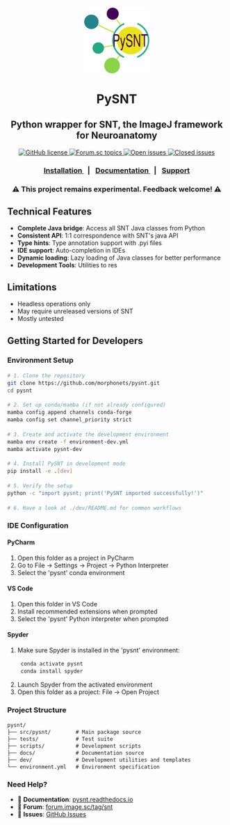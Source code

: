 <p align="center"><img src="./docs/_static/snt_logo.svg" alt="SNT" width="150"></p>
<h1 align="center">PySNT</h1>
<h2 align="center">Python wrapper for SNT, the ImageJ framework  for Neuroanatomy</h2>
<div align="center">
  <!-- License -->
  <a href="https://github.com/morphonets/SNT/blob/master/LICENSE.txt">
    <img alt="GitHub license" src="https://img.shields.io/github/license/morphonets/SNT">
  </a>
  <!-- Forum -->
  <a href="https://forum.image.sc/tags/snt">
    <img alt="Forum.sc topics" src="https://img.shields.io/badge/dynamic/json.svg?label=forum&url=https%3A%2F%2Fforum.image.sc%2Ftag%2Fsnt.json&query=%24.topic_list.tags.0.topic_count&suffix=%20topics">
  </a>
  <!-- Issues -->
  <a href="https://github.com/morphonets/pysnt/issues">
    <img alt="Open issues" src="https://img.shields.io/github/issues/morphonets/pysnt">
  </a>
  <a href="https://github.com/morphonets/pysnt/issues">
    <img alt="Closed issues" src="https://img.shields.io/github/issues-closed/morphonets/pysnt">
  </a>
</div>
<div align="center">
  <h3>
    <a href="https://pysnt.readthedocs.io/en/latest/install.html">
      Installation
    </a>
    <span style="margin:.5em">|</span>
    <a href="https://pysnt.readthedocs.io/en/latest/index.html">
       Documentation
    </a>
    <span style="margin:.5em">|</span>
    <a href="https://forum.image.sc/tag/SNT">
      Support
    </a>
  </h3>
</div>

<h3 align="center">⚠️ This project remains experimental. Feedback welcome! ⚠️ </h3>

## Technical Features
- **Complete Java bridge**: Access all SNT Java classes from Python
- **Consistent API**: 1:1 correspondence with SNT's java API
- **Type hints**: Type annotation support with .pyi files
- **IDE support**: Auto-completion in IDEs
- **Dynamic loading**: Lazy loading of Java classes for better performance
- **Development Tools**: Utilities to res

## Limitations
- Headless operations only
- May require unreleased versions of SNT
- Mostly untested

## Getting Started for Developers

### Environment Setup
```bash
# 1. Clone the repository
git clone https://github.com/morphonets/pysnt.git
cd pysnt

# 2. Set up conda/mamba (if not already configured)
mamba config append channels conda-forge
mamba config set channel_priority strict

# 3. Create and activate the development environment
mamba env create -f environment-dev.yml
mamba activate pysnt-dev

# 4. Install PySNT in development mode
pip install -e .[dev]

# 5. Verify the setup
python -c "import pysnt; print('PySNT imported successfully!')"

# 6. Have a look at ./dev/README.md for common workflows
```

### IDE Configuration

#### PyCharm
1. Open this folder as a project in PyCharm
2. Go to File → Settings → Project → Python Interpreter
3. Select the 'pysnt' conda environment

#### VS Code
1. Open this folder in VS Code
2. Install recommended extensions when prompted
3. Select the 'pysnt' Python interpreter when prompted

#### Spyder
1. Make sure Spyder is installed in the 'pysnt' environment:
   ```bash
    conda activate pysnt
    conda install spyder
    ```
2. Launch Spyder from the activated environment
3. Open this folder as a project: File → Open Project

### Project Structure

```
pysnt/
├── src/pysnt/        # Main package source
├── tests/            # Test suite
├── scripts/          # Development scripts
├── docs/             # Documentation source
├── dev/              # Development utilities and templates
└── environment.yml   # Environment specification
```

### Need Help?

- 📖 **Documentation**: [pysnt.readthedocs.io](https://pysnt.readthedocs.io)
- 💬 **Forum**: [forum.image.sc/tag/snt](https://forum.image.sc/tag/snt)
- 🐛 **Issues**: [GitHub Issues](https://github.com/morphonets/pysnt/issues)